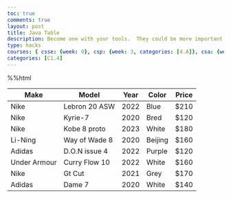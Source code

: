 ```yaml
---
toc: true
comments: true
layout: post
title: Java Table
description: Become one with your tools.  They could be more important than code, code, coding.
type: hacks
courses: { csse: {week: 0}, csp: {week: 3, categories: [4.A]}, csa: {week: 0} }
categories: [C1.4]
---
```


<!DOCTYPE html>
%%html
<table class="table">
    <thead>
        <tr>
            <th>Make</th>
            <th>Model</th>
            <th>Year</th>
            <th>Color</th>
            <th>Price</th>
        </tr>
    </thead>
    <tbody>
        <tr>
            <td>Nike</td>
            <td>Lebron 20 ASW</td>
            <td>2022</td>
            <td>Blue</td>
            <td>$210</td>
        </tr>
        <tr>
            <td>Nike</td>
            <td>Kyrie-7</td>
            <td>2020</td>
            <td>Bred</td>
            <td>$120</td>
        </tr>
        <tr>
            <td>Nike</td>
            <td>Kobe 8 proto</td>
            <td>2023</td>
            <td>White</td>
            <td>$180</td>
        </tr>
        <tr>
            <td>Li-Ning</td>
            <td>Way of Wade 8</td>
            <td>2020</td>
            <td>Beijing</td>
            <td>$160</td>
        </tr>
        <tr>
            <td>Adidas</td>
            <td>D.O.N issue 4</td>
            <td>2022</td>
            <td>Purple</td>
            <td>$120</td>
        </tr>
        <tr>
            <td>Under Armour</td>
            <td>Curry Flow 10</td>
            <td>2022</td>
            <td>White</td>
            <td>$160</td>
        </tr>
        <tr>
            <td>Nike</td>
            <td>Gt Cut</td>
            <td>2021</td>
            <td>Grey</td>
            <td>$170</td>
        </tr>
        <tr>
            <td>Adidas</td>
            <td>Dame 7</td>
            <td>2020</td>
            <td>White</td>
            <td>$140</td>
        </tr>
    </tbody>
</table>











